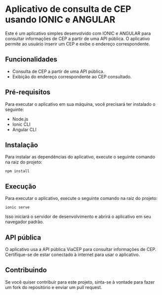 # Aplicativo de consulta de CEP usando IONIC e ANGULAR

Este é um aplicativo simples desenvolvido com IONIC e ANGULAR para consultar informações de CEP a partir de uma API pública. O aplicativo permite ao usuário inserir um CEP e exibe o endereço correspondente.

## Funcionalidades
* Consulta de CEP a partir de uma API pública.
* Exibição do endereço correspondente ao CEP consultado.

## Pré-requisitos
Para executar o aplicativo em sua máquina, você precisará ter instalado o seguinte:

* Node.js
* Ionic CLI
* Angular CLI

## Instalação
Para instalar as dependências do aplicativo, execute o seguinte comando na raiz do projeto:

`npm install`

## Execução
Para executar o aplicativo, execute o seguinte comando na raiz do projeto:

`ionic serve`

Isso iniciará o servidor de desenvolvimento e abrirá o aplicativo em seu navegador padrão.

## API pública
O aplicativo usa a API pública ViaCEP para consultar informações de CEP.
Certifique-se de estar conectado à internet para usar o aplicativo.

## Contribuindo
Se você quiser contribuir para este projeto, sinta-se à vontade para fazer um fork do repositório e enviar um pull request.